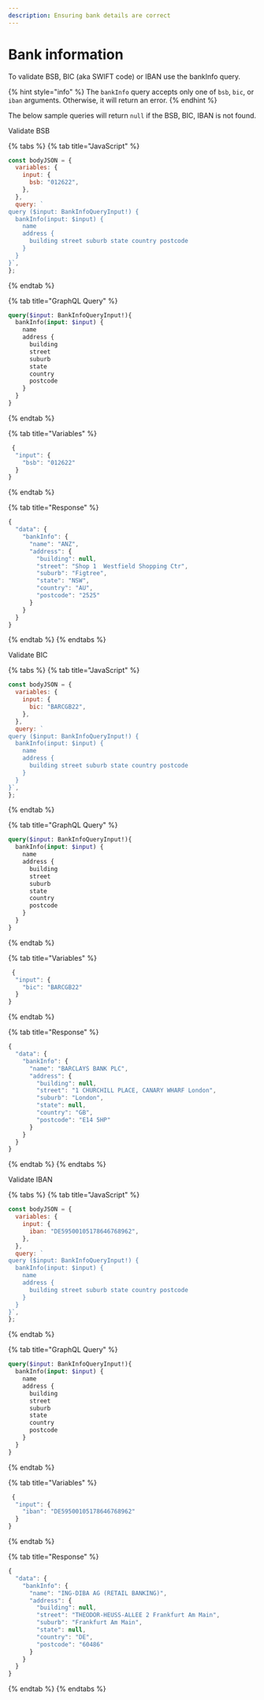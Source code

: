 ```yaml
---
description: Ensuring bank details are correct
---
```


# Bank information

To validate BSB, BIC (aka SWIFT code) or IBAN use the bankInfo query.

{% hint style="info" %}
The `bankInfo` query accepts only one of `bsb`, `bic`, or `iban` arguments. Otherwise, it will return an error.
{% endhint %}

The below sample queries will return `null` if the BSB, BIC, IBAN is not found.

Validate BSB

{% tabs %}
{% tab title="JavaScript" %}
```javascript
const bodyJSON = {
  variables: {
    input: {
      bsb: "012622",
    },
  }, 
  query: `
query ($input: BankInfoQueryInput!) {
  bankInfo(input: $input) {
    name 
    address {
      building street suburb state country postcode
    }
  }
}`,
};
```
{% endtab %}

{% tab title="GraphQL Query" %}
```graphql
query($input: BankInfoQueryInput!){
  bankInfo(input: $input) {
    name
    address {
      building
      street
      suburb
      state
      country
      postcode
    }
  }
}
```
{% endtab %}

{% tab title="Variables" %}
```javascript
 {
  "input": {
    "bsb": "012622"
  }
}
```
{% endtab %}

{% tab title="Response" %}
```javascript
{
  "data": {
    "bankInfo": {
      "name": "ANZ",
      "address": {
        "building": null,
        "street": "Shop 1  Westfield Shopping Ctr",
        "suburb": "Figtree",
        "state": "NSW",
        "country": "AU",
        "postcode": "2525"
      }
    }
  }
}
```
{% endtab %}
{% endtabs %}

Validate BIC

{% tabs %}
{% tab title="JavaScript" %}
```javascript
const bodyJSON = {
  variables: {
    input: {
      bic: "BARCGB22",
    },
  }, 
  query: `
query ($input: BankInfoQueryInput!) {
  bankInfo(input: $input) {
    name 
    address {
      building street suburb state country postcode
    }
  }
}`,
};
```
{% endtab %}

{% tab title="GraphQL Query" %}
```graphql
query($input: BankInfoQueryInput!){
  bankInfo(input: $input) {
    name
    address {
      building
      street
      suburb
      state
      country
      postcode
    }
  }
}
```
{% endtab %}

{% tab title="Variables" %}
```javascript
 {
  "input": {
    "bic": "BARCGB22"
  }
}
```
{% endtab %}

{% tab title="Response" %}
```javascript
{
  "data": {
    "bankInfo": {
      "name": "BARCLAYS BANK PLC",
      "address": {
        "building": null,
        "street": "1 CHURCHILL PLACE, CANARY WHARF London",
        "suburb": "London",
        "state": null,
        "country": "GB",
        "postcode": "E14 5HP"
      }
    }
  }
}
```
{% endtab %}
{% endtabs %}

Validate IBAN

{% tabs %}
{% tab title="JavaScript" %}
```javascript
const bodyJSON = {
  variables: {
    input: {
      iban: "DE59500105178646768962",
    },
  }, 
  query: `
query ($input: BankInfoQueryInput!) {
  bankInfo(input: $input) {
    name 
    address {
      building street suburb state country postcode
    }
  }
}`,
};
```
{% endtab %}

{% tab title="GraphQL Query" %}
```graphql
query($input: BankInfoQueryInput!){
  bankInfo(input: $input) {
    name
    address {
      building
      street
      suburb
      state
      country
      postcode
    }
  }
}
```
{% endtab %}

{% tab title="Variables" %}
```javascript
 {
  "input": {
    "iban": "DE59500105178646768962"
  }
}
```
{% endtab %}

{% tab title="Response" %}
```javascript
{
  "data": {
    "bankInfo": {
      "name": "ING-DIBA AG (RETAIL BANKING)",
      "address": {
        "building": null,
        "street": "THEODOR-HEUSS-ALLEE 2 Frankfurt Am Main",
        "suburb": "Frankfurt Am Main",
        "state": null,
        "country": "DE",
        "postcode": "60486"
      }
    }
  }
}
```
{% endtab %}
{% endtabs %}

